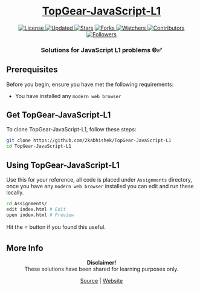 <div align="center">

<h1><a href="https://2kabhishek.github.io/TopGear-JavaScript-L1">TopGear-JavaScript-L1</a></h1>

<a href="https://github.com/2KAbhishek/TopGear-JavaScript-L1/blob/master/LICENSE">
<img alt="License" src="https://img.shields.io/github/license/2kabhishek/TopGear-JavaScript-L1?style=plastic&color=white&label=License"> </a>

<a href="https://github.com/2KAbhishek/TopGear-JavaScript-L1/pulse">
<img alt="Updated" src="https://img.shields.io/github/last-commit/2kabhishek/TopGear-JavaScript-L1?style=plastic&color=e30724&label=Updated"> </a>

<a href="https://github.com/2KAbhishek/TopGear-JavaScript-L1/stargazers">
<img alt="Stars" src="https://img.shields.io/github/stars/2kabhishek/TopGear-JavaScript-L1?style=plastic&color=00d451&label=Stars"></a>

<a href="https://github.com/2KAbhishek/TopGear-JavaScript-L1/network/members">
<img alt="Forks" src="https://img.shields.io/github/forks/2kabhishek/TopGear-JavaScript-L1?style=plastic&color=1688f0&label=Forks"> </a>

<a href="https://github.com/2KAbhishek/TopGear-JavaScript-L1/watchers">
<img alt="Watchers" src="https://img.shields.io/github/watchers/2kabhishek/TopGear-JavaScript-L1?style=plastic&color=ff5500&label=Watchers"> </a>

<a href="https://github.com/2KAbhishek/TopGear-JavaScript-L1/graphs/contributors">
<img alt="Contributors" src="https://img.shields.io/github/contributors/2kabhishek/TopGear-JavaScript-L1?style=plastic&color=f0f&label=Contributors"> </a>

<a href="https://github.com/2KAbhishek?tab=followers">
<img alt="Followers" src="https://img.shields.io/github/followers/2kabhishek?color=222&style=plastic&label=Followers"> </a>

<h3>Solutions for JavaScript L1 problems 🌐✅</h3>

</div>

## Prerequisites

Before you begin, ensure you have met the following requirements:

- You have installed any `modern web browser`

## Get TopGear-JavaScript-L1

To clone TopGear-JavaScript-L1, follow these steps:

```bash
git clone https://github.com/2kabhishek/TopGear-JavaScript-L1
cd TopGear-JavaScript-L1
```

## Using TopGear-JavaScript-L1

Use this for your reference, all code is placed under `Assignments` directory, once you have any `modern web browser` installed you can edit and run these locally.

```bash
cd Assignments/
edit index.html # Edit
open index.html # Preview
```

Hit the ⭐ button if you found this useful.

## More Info

<div align="center">

<strong>Disclaimer!</strong><br>
These solutions have been shared for learning purposes only. <br>

<a href="https://github.com/2KAbhishek/TopGear-JavaScript-L1">Source</a> |
<a href="https://2kabhishek.github.io/TopGear-JavaScript-L1">Website</a>

</div>
